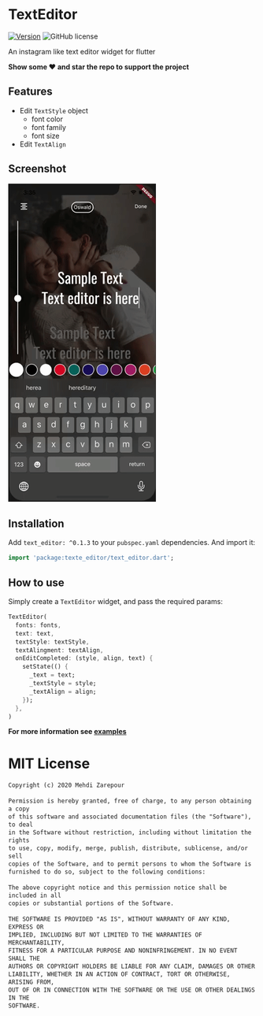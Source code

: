 # TextEditor

[![Version](https://img.shields.io/pub/v/text_editor.svg)](https://pub.dev/packages/text_style_editor)
![GitHub license](https://img.shields.io/badge/license-MIT-blue.svg?style=flat)

An instagram like text editor widget for flutter

**Show some ❤️ and star the repo to support the project**

## Features

- Edit `TextStyle` object
  - font color
  - font family
  - font size
- Edit `TextAlign`


## Screenshot

![Image of TextEditor](https://github.com/mehdizarepour/assets/blob/master/images/text-editor-screenshot.gif)

## Installation

Add `text_editor: ^0.1.3` to your `pubspec.yaml` dependencies. And import it:

```dart
import 'package:texte_editor/text_editor.dart';
```

## How to use

Simply create a `TextEditor` widget, and pass the required params:

```dart
TextEditor(
  fonts: fonts,
  text: text,
  textStyle: textStyle,
  textAlingment: textAlign,
  onEditCompleted: (style, align, text) {
    setState(() {
      _text = text;
      _textStyle = style;
      _textAlign = align;
    });
  },
)
```

**For more information see [examples](https://github.com/mehdizarepour/text_editor/blob/master/example/lib/main.dart)**

# MIT License

```
Copyright (c) 2020 Mehdi Zarepour

Permission is hereby granted, free of charge, to any person obtaining a copy
of this software and associated documentation files (the "Software"), to deal
in the Software without restriction, including without limitation the rights
to use, copy, modify, merge, publish, distribute, sublicense, and/or sell
copies of the Software, and to permit persons to whom the Software is
furnished to do so, subject to the following conditions:

The above copyright notice and this permission notice shall be included in all
copies or substantial portions of the Software.

THE SOFTWARE IS PROVIDED "AS IS", WITHOUT WARRANTY OF ANY KIND, EXPRESS OR
IMPLIED, INCLUDING BUT NOT LIMITED TO THE WARRANTIES OF MERCHANTABILITY,
FITNESS FOR A PARTICULAR PURPOSE AND NONINFRINGEMENT. IN NO EVENT SHALL THE
AUTHORS OR COPYRIGHT HOLDERS BE LIABLE FOR ANY CLAIM, DAMAGES OR OTHER
LIABILITY, WHETHER IN AN ACTION OF CONTRACT, TORT OR OTHERWISE, ARISING FROM,
OUT OF OR IN CONNECTION WITH THE SOFTWARE OR THE USE OR OTHER DEALINGS IN THE
SOFTWARE.
```
